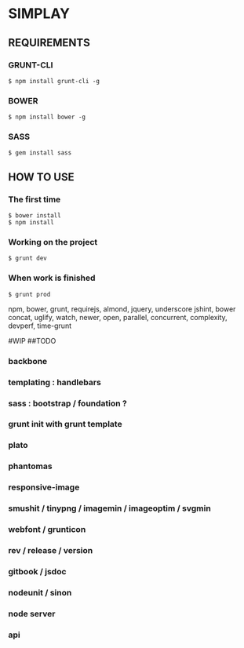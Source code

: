 # SIMPLAY

## REQUIREMENTS
### GRUNT-CLI
	$ npm install grunt-cli -g
### BOWER
	$ npm install bower -g
### SASS
	$ gem install sass


## HOW TO USE
### The first time
	$ bower install                         
	$ npm install                          

### Working on the project                                 
	$ grunt dev
	                   
### When work is finished
	$ grunt prod



npm, bower, grunt, requirejs, almond, jquery, underscore
jshint, bower concat, uglify, watch, newer, open, parallel, concurrent, complexity, devperf, time-grunt

#WIP
##TODO
### backbone
### templating : handlebars
### sass : bootstrap / foundation ?
### grunt init with grunt template
### plato
### phantomas
### responsive-image
### smushit / tinypng / imagemin / imageoptim / svgmin
### webfont / grunticon
### rev / release / version
### gitbook / jsdoc
### nodeunit / sinon 
### node server
### api 
